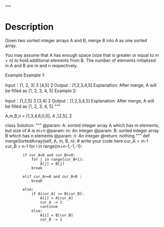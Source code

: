 """
# Description
Given two sorted integer arrays A and B, merge B into A as one sorted array.

You may assume that A has enough space (size that is greater or equal to m + n) to hold additional elements from B. The number of elements initialized in A and B are m and n respectively.

Example
Example 1:

Input：[1, 2, 3] 3  [4,5]  2
Output：[1,2,3,4,5]
Explanation:
After merge, A will be filled as [1, 2, 3, 4, 5]
Example 2:

Input：[1,2,5] 3 [3,4] 2
Output：[1,2,3,4,5]
Explanation:
After merge, A will be filled as [1, 2, 3, 4, 5]
"""

A,m,B,n = [1,3,4,6,0,0], 4 ,[2,5], 2

class Solution:
    """
    @param: A: sorted integer array A which has m elements, but size of A is m+n
    @param: m: An integer
    @param: B: sorted integer array B which has n elements
    @param: n: An integer
    @return: nothing
    """
    def mergeSortedArray(self, A, m, B, n):
        # write your code here
        cur_A = m-1
        cur_B = n-1
        for i in range(m+n-1,-1,-1):
            
            if cur_A<0 and cur_B>=0:
                for j in range(cur_B+1):
                    A[j] = B[j]
                break
            
            elif cur_A>=0 and cur_B<0 :
                break
            
            else:
                if A[cur_A] >= B[cur_B]:
                    A[i] = A[cur_A]
                    cur_A -= 1
                    continue
                else:
                    A[i] = B[cur_B]
                    cur_B -= 1
